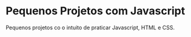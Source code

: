# Pequenos Projetos com Javascript
Pequenos projetos co o intuito de praticar Javascript, HTML e CSS.



